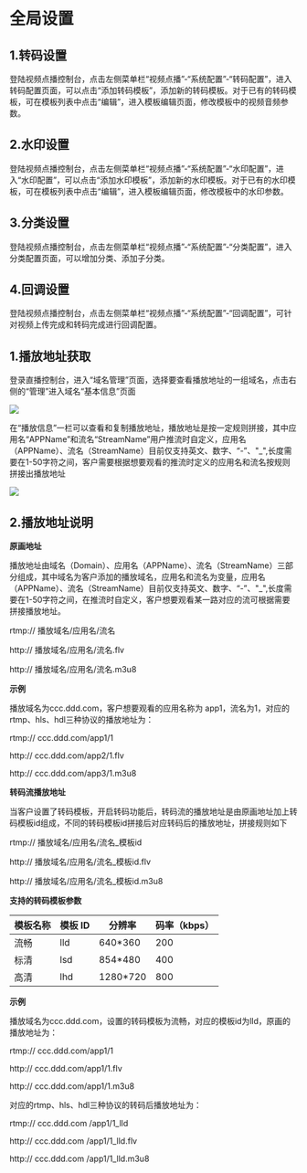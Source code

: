# 全局设置

## 1.转码设置
登陆视频点播控制台，点击左侧菜单栏“视频点播”-“系统配置”-“转码配置”，进入转码配置页面，可以点击“添加转码模板”，添加新的转码模板。对于已有的转码模板，可在模板列表中点击“编辑”，进入模板编辑页面，修改模板中的视频音频参数。
## 2.水印设置
登陆视频点播控制台，点击左侧菜单栏“视频点播”-“系统配置”-“水印配置”，进入“水印配置”，可以点击“添加水印模板”，添加新的水印模板。对于已有的水印模板，可在模板列表中点击“编辑”，进入模板编辑页面，修改模板中的水印参数。
## 3.分类设置
登陆视频点播控制台，点击左侧菜单栏“视频点播”-“系统配置”-“分类配置”，进入分类配置页面，可以增加分类、添加子分类。
## 4.回调设置
登陆视频点播控制台，点击左侧菜单栏“视频点播”-“系统配置”-“回调配置”，可针对视频上传完成和转码完成进行回调配置。



## **1.播放地址获取**

登录直播控制台，进入“域名管理”页面，选择要查看播放地址的一组域名，点击右侧的“管理”进入域名“基本信息”页面

![](https://github.com/jdcloudcom/cn/blob/edit/image/live-video/%E6%8E%A8%E6%B5%81%E5%9C%B0%E5%9D%80-%E8%8E%B7%E5%8F%96%E6%8E%A8%E6%B5%81%E5%9C%B0%E5%9D%80.png)

在“播放信息”一栏可以查看和复制播放地址，播放地址是按一定规则拼接，其中应用名“APPName”和流名“StreamName”用户推流时自定义，应用名（APPName）、流名（StreamName）目前仅支持英文、数字、“-”、"_",长度需要在1-50字符之间，客户需要根据想要观看的推流时定义的应用名和流名按规则拼接出播放地址

![](https://github.com/jdcloudcom/cn/blob/edit/image/live-video/%E5%9F%9F%E5%90%8D%E7%AE%A1%E7%90%86-%E8%8E%B7%E5%8F%96%E6%92%AD%E6%94%BE%E5%9C%B0%E5%9D%80.png)

## **2.播放地址说明**

**原画地址**

播放地址由域名（Domain）、应用名（APPName）、流名（StreamName）三部分组成，其中域名为客户添加的播放域名，应用名和流名为变量，应用名（APPName）、流名（StreamName）目前仅支持英文、数字、“-”、"_",长度需要在1-50字符之间，在推流时自定义，客户想要观看某一路对应的流可根据需要拼接播放地址。

rtmp:// 播放域名/应用名/流名

http:// 播放域名/应用名/流名.flv

http:// 播放域名/应用名/流名.m3u8

**示例**

播放域名为ccc.ddd.com，客户想要观看的应用名称为
app1，流名为1，对应的rtmp、hls、hdl三种协议的播放地址为：

rtmp:// ccc.ddd.com/app1/1

http:// ccc.ddd.com/app2/1.flv

http:// ccc.ddd.com/app3/1.m3u8

**转码流播放地址**

当客户设置了转码模板，开启转码功能后，转码流的播放地址是由原画地址加上转码模板id组成，不同的转码模板id拼接后对应转码后的播放地址，拼接规则如下

rtmp:// 播放域名/应用名/流名_模板id

http:// 播放域名/应用名/流名_模板id.flv

http:// 播放域名/应用名/流名_模板id.m3u8

**支持的转码模板参数**

| **模板名称** | **模板 ID** | **分辨率** | **码率（kbps）** |
|--------------|-------------|------------|------------------|
| 流畅         | lld         | 640\*360   | 200              |
| 标清         | lsd         | 854\*480   | 400              |
| 高清         | lhd         | 1280\*720  | 800              |

**示例**

播放域名为ccc.ddd.com，设置的转码模板为流畅，对应的模板id为lld，原画的播放地址为：

rtmp:// ccc.ddd.com/app1/1

http:// ccc.ddd.com/app1/1.flv

http:// ccc.ddd.com/app1/1.m3u8

对应的rtmp、hls、hdl三种协议的转码后播放地址为：

rtmp:// ccc.ddd.com /app1/1_lld

http:// ccc.ddd.com /app1/1_lld.flv

http:// ccc.ddd.com /app1/1_lld.m3u8

